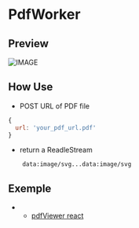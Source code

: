 # PdfWorker

## Preview

![IMAGE](https://github.com/bguillou/pdfWorker/blob/master/description.gif)

## How Use
- POST URL of PDF file

```js
{
  url: 'your_pdf_url.pdf'
}
```

- return a ReadleStream

```text
    data:image/svg...data:image/svg
```

## Exemple
- - [pdfViewer react](https://github.com/bguillou/pdfViewer)
